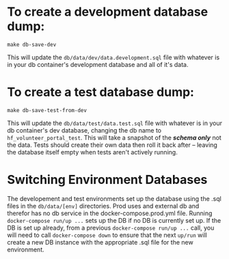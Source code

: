 
# To create a development database dump:

```
make db-save-dev
```

This will update the `db/data/dev/data.development.sql` file with whatever is in your db container's development database and all of it's data.

# To create a test database dump:

```
make db-save-test-from-dev
```

This will update the `db/data/test/data.test.sql` file with whatever is in your db container's dev database, changing the db name to `hf_volunteer_portal_test`. This will take a snapshot of the ***schema only*** not the data. Tests should create their own data then roll it back after – leaving the database itself empty when tests aren't actively running.

# Switching Environment Databases
The developement and test environments set up the database using the .sql files in the `db/data/[env]` directories. Prod uses and external db and therefor has no db service in the docker-compose.prod.yml file. Running `docker-compose run/up ...` sets up the DB if no DB is currently set up. If the DB is set up already, from a previous `docker-compose run/up ...` call, you will need to call `docker-compose down` to ensure that the next `up/run` will create a new DB instance with the appropriate .sql file for the new environment.
